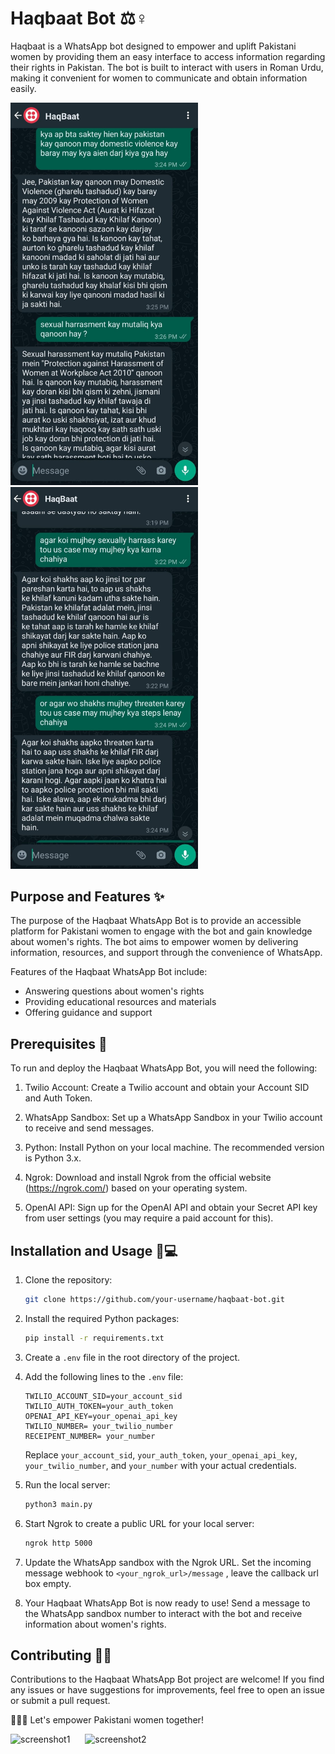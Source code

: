 # Haqbaat Bot ⚖️♀

Haqbaat is a WhatsApp bot designed to empower and uplift Pakistani women by providing them an easy interface to access information regarding their rights in Pakistan. The bot is built to interact with users in Roman Urdu, making it convenient for women to communicate and obtain information easily.

<p float="left">
  <img src="https://github.com/saleha-muzammil/HaqBaat-bot/blob/main/screenshots/s3.jpeg" alt="screenshot1" width="300" style="margin-right: 20px;" />
  <img src="https://github.com/saleha-muzammil/HaqBaat-bot/blob/main/screenshots/s4.jpeg?raw=true" alt="screenshot2" width="300" />
</p>

## Purpose and Features ✨

The purpose of the Haqbaat WhatsApp Bot is to provide an accessible platform for Pakistani women to engage with the bot and gain knowledge about women's rights. The bot aims to empower women by delivering information, resources, and support through the convenience of WhatsApp.

Features of the Haqbaat WhatsApp Bot include:

- Answering questions about women's rights
- Providing educational resources and materials
- Offering guidance and support

## Prerequisites 🔑

To run and deploy the Haqbaat WhatsApp Bot, you will need the following:

1. Twilio Account: Create a Twilio account and obtain your Account SID and Auth Token.

2. WhatsApp Sandbox: Set up a WhatsApp Sandbox in your Twilio account to receive and send messages.

3. Python: Install Python on your local machine. The recommended version is Python 3.x.

4. Ngrok: Download and install Ngrok from the official website (https://ngrok.com/) based on your operating system.

5. OpenAI API: Sign up for the OpenAI API and obtain your Secret API key from user settings (you may require a paid account for this).

## Installation and Usage 🚀💻

1. Clone the repository:

   ```bash
   git clone https://github.com/your-username/haqbaat-bot.git
   ```

2. Install the required Python packages:

   ```bash
   pip install -r requirements.txt
   ```

3. Create a `.env` file in the root directory of the project.

4. Add the following lines to the `.env` file:

   ```plaintext
   TWILIO_ACCOUNT_SID=your_account_sid
   TWILIO_AUTH_TOKEN=your_auth_token
   OPENAI_API_KEY=your_openai_api_key
   TWILIO_NUMBER= your_twilio_number
   RECEIPENT_NUMBER= your_number
   ```

   Replace `your_account_sid`, `your_auth_token`, `your_openai_api_key`, `your_twilio_number`, and `your_number` with your actual credentials.


5. Run the local server:

   ```bash
   python3 main.py
   ```

6. Start Ngrok to create a public URL for your local server:

   ```bash
   ngrok http 5000
   ```

7. Update the WhatsApp sandbox with the Ngrok URL. Set the incoming message webhook to `<your_ngrok_url>/message` , leave the callback url box empty.

9. Your Haqbaat WhatsApp Bot is now ready to use! Send a message to the WhatsApp sandbox number to interact with the bot and receive information about women's rights.

## Contributing 🤝🌟

Contributions to the Haqbaat WhatsApp Bot project are welcome! If you find any issues or have suggestions for improvements, feel free to open an issue or submit a pull request.


🙋‍♀️🌟 Let's empower Pakistani women together!

<p float="left">
  <img src="[https://github.com/saleha-muzammil/HaqBaat-bot/blob/main/screenshots/s3.jpeg](https://github.com/saleha-muzammil/HaqBaat-bot/blob/main/screenshots/s4.jpeg?raw=true)" alt="screenshot1" width="300" style="margin-right: 20px;" />
  <img src="[https://github.com/saleha-muzammil/HaqBaat-bot/blob/main/screenshots/s4.jpeg?raw=true](https://github.com/saleha-muzammil/HaqBaat-bot/blob/main/screenshots/s2.jpeg?raw=true)" alt="screenshot2" width="300" />
</p>
